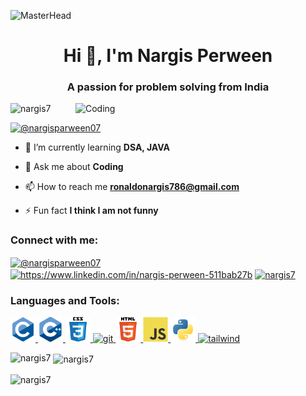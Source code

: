 ![MasterHead](https://1.bp.blogspot.com/-7A4WynwLsMw/XbBpCXG8fHI/AAAAAAAAMt4/uOa1bpLskYgrwGbllhSu2SDj_Mig8SXJQCLcBGAsYHQ/s1600/2000_600px.gif)
<h1 align="center">Hi 👋, I'm Nargis Perween</h1>
<h3 align="center">A passion for problem solving from India</h3>
<img align="right" alt="Coding" width="400" src="https://encrypted-tbn0.gstatic.com/images?q=tbn:ANd9GcR_KLNKfPt8wMIZF9KxweN01HJmdtc2XCXba3fkscRV0ZoPGx_67caott-tZ_lTKujZmMA&usqp=CAU"> 

<p align="left"> <img src="https://komarev.com/ghpvc/?username=nargis7&label=Profile%20views&color=0e75b6&style=flat" alt="nargis7" /> </p>

<p align="left"> <a href="https://twitter.com/@nargisparween07" target="blank"><img src="https://img.shields.io/twitter/follow/@nargisparween07?logo=twitter&style=for-the-badge" alt="@nargisparween07" /></a> </p>

- 🌱 I’m currently learning **DSA, JAVA**

- 💬 Ask me about **Coding**

- 📫 How to reach me **ronaldonargis786@gmail.com**

- ⚡ Fun fact **I think I am not funny**

<h3 align="left">Connect with me:</h3>
<p align="left">
<a href="https://twitter.com/@nargisparween07" target="blank"><img align="center" src="https://raw.githubusercontent.com/rahuldkjain/github-profile-readme-generator/master/src/images/icons/Social/twitter.svg" alt="@nargisparween07" height="30" width="40" /></a>
<a href="https://linkedin.com/in/https://www.linkedin.com/in/nargis-perween-511bab27b" target="blank"><img align="center" src="https://raw.githubusercontent.com/rahuldkjain/github-profile-readme-generator/master/src/images/icons/Social/linked-in-alt.svg" alt="https://www.linkedin.com/in/nargis-perween-511bab27b" height="30" width="40" /></a>
<a href="https://www.leetcode.com/nargis7" target="blank"><img align="center" src="https://raw.githubusercontent.com/rahuldkjain/github-profile-readme-generator/master/src/images/icons/Social/leet-code.svg" alt="nargis7" height="30" width="40" /></a>
</p>

<h3 align="left">Languages and Tools:</h3>
<p align="left"> <a href="https://www.cprogramming.com/" target="_blank" rel="noreferrer"> <img src="https://raw.githubusercontent.com/devicons/devicon/master/icons/c/c-original.svg" alt="c" width="40" height="40"/> </a> <a href="https://www.w3schools.com/cpp/" target="_blank" rel="noreferrer"> <img src="https://raw.githubusercontent.com/devicons/devicon/master/icons/cplusplus/cplusplus-original.svg" alt="cplusplus" width="40" height="40"/> </a> <a href="https://www.w3schools.com/css/" target="_blank" rel="noreferrer"> <img src="https://raw.githubusercontent.com/devicons/devicon/master/icons/css3/css3-original-wordmark.svg" alt="css3" width="40" height="40"/> </a> <a href="https://git-scm.com/" target="_blank" rel="noreferrer"> <img src="https://www.vectorlogo.zone/logos/git-scm/git-scm-icon.svg" alt="git" width="40" height="40"/> </a> <a href="https://www.w3.org/html/" target="_blank" rel="noreferrer"> <img src="https://raw.githubusercontent.com/devicons/devicon/master/icons/html5/html5-original-wordmark.svg" alt="html5" width="40" height="40"/> </a> <a href="https://developer.mozilla.org/en-US/docs/Web/JavaScript" target="_blank" rel="noreferrer"> <img src="https://raw.githubusercontent.com/devicons/devicon/master/icons/javascript/javascript-original.svg" alt="javascript" width="40" height="40"/> </a> <a href="https://www.python.org" target="_blank" rel="noreferrer"> <img src="https://raw.githubusercontent.com/devicons/devicon/master/icons/python/python-original.svg" alt="python" width="40" height="40"/> </a> <a href="https://tailwindcss.com/" target="_blank" rel="noreferrer"> <img src="https://www.vectorlogo.zone/logos/tailwindcss/tailwindcss-icon.svg" alt="tailwind" width="40" height="40"/> </a> </p>

<p><img align="left" src="https://github-readme-stats.vercel.app/api/top-langs?username=nargis7&show_icons=true&locale=en&layout=compact" alt="nargis7" /></p>

<p>&nbsp;<img align="center" src="https://github-readme-stats.vercel.app/api?username=nargis7&show_icons=true&locale=en" alt="nargis7" /></p>

<p><img align="center" src="https://github-readme-streak-stats.herokuapp.com/?user=nargis7&" alt="nargis7" /></p>
